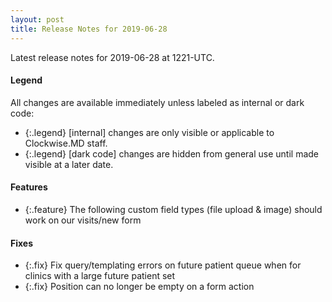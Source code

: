 ```yaml
---
layout: post
title: Release Notes for 2019-06-28
---
```


Latest release notes for 2019-06-28 at 1221-UTC.

<div class='legend' markdown='1'>

#### Legend

All changes are available immediately unless labeled as internal or dark code:

- {:.legend} [internal] changes are only visible or applicable to Clockwise.MD staff.
- {:.legend} [dark code] changes are hidden from general use until made visible at a later date.

</div>

<div class='features' markdown='1'>

#### Features

- {:.feature} The following custom field types (file upload & image) should work on our visits/new form

</div>

<div class='fixes' markdown='1'>

#### Fixes

- {:.fix} Fix query/templating errors on future patient queue when for clinics with a large future patient set
- {:.fix} Position can no longer be empty on a form action

</div>
